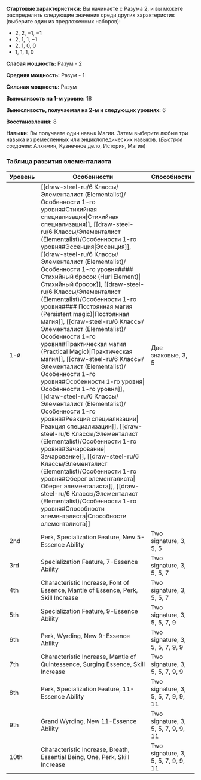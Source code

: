 **Стартовые характеристики:** Вы начинаете с Разума 2, и вы можете распределить следующие значения среди других характеристик (выберите один из предложенных наборов):  
- 2, 2, −1, −1  
- 2, 1, 1, −1  
- 2, 1, 0, 0  
- 1, 1, 1, 0

**Слабая мощность:** Разум - 2

**Средняя мощность:** Разум - 1

**Cильная мощность:** Разум

**Выносливость на 1-м уровне:** 18

**Выносливость, получаемая на 2-м и следующих уровнях:** 6

**Восстановления:** 8

**Навыки:** Вы получаете один навык Магии. Затем выберите любые три навыка из ремесленных или энциклопедических навыков. (_Быстрое создание:_ Алхимия, Кузнечное дело, История, Магия)

### Таблица развития элементалиста

| Уровень | Особенности                                                                                                                                                                                                   | Способности                           |
| ----- | ---------------------------------------------------------------------------------------------------------------------------------------------------------------------------------------------------------- | ----------------------------------- |
| 1-й   |  [[draw-steel-ru/6 Классы/Элементалист (Elementalist)/Особенности 1-го уровня#Стихийная специализация\|Стихийная специализация]], [[draw-steel-ru/6 Классы/Элементалист (Elementalist)/Особенности 1-го уровня#Эссенция\|Эссенция]], [[draw-steel-ru/6 Классы/Элементалист (Elementalist)/Особенности 1-го уровня#### Стихийный бросок (Hurl Element)\|Стихийный бросок]], [[draw-steel-ru/6 Классы/Элементалист (Elementalist)/Особенности 1-го уровня#### Постоянная магия (Persistent magic)\|Постоянная магия]], [[draw-steel-ru/6 Классы/Элементалист (Elementalist)/Особенности 1-го уровня#Практическая магия (Practical Magic)\|Практическая магия]], [[draw-steel-ru/6 Классы/Элементалист (Elementalist)/Особенности 1-го уровня#Особенности 1-го уровня\|Особенности 1-го уровня]], [[draw-steel-ru/6 Классы/Элементалист (Elementalist)/Особенности 1-го уровня#Реакция специализации\|Реакция специализации]], [[draw-steel-ru/6 Классы/Элементалист (Elementalist)/Особенности 1-го уровня#Зачарование\|Зачарование]], [[draw-steel-ru/6 Классы/Элементалист (Elementalist)/Особенности 1-го уровня#Оберег элементалиста\|Оберег элементалиста]], [[draw-steel-ru/6 Классы/Элементалист (Elementalist)/Особенности 1-го уровня#Способности элементалиста\|Способности элементалиста]] | Две знаковые, 3, 5               |
| 2nd   | Perk, Specialization Feature, New 5-Essence Ability                                                                                                                                                        | Two signature, 3, 5, 5              |
| 3rd   | Specialization Feature, 7-Essence Ability                                                                                                                                                                  | Two signature, 3, 5, 5, 7           |
| 4th   | Characteristic Increase, Font of Essence, Mantle of Essence, Perk, Skill Increase                                                                                                                          | Two signature, 3, 5, 5, 7           |
| 5th   | Specialization Feature, 9-Essence Ability                                                                                                                                                                  | Two signature, 3, 5, 5, 7, 9        |
| 6th   | Perk, Wyrding, New 9-Essence Ability                                                                                                                                                                       | Two signature, 3, 5, 5, 7, 9, 9     |
| 7th   | Characteristic Increase, Mantle of Quintessence, Surging Essence, Skill Increase                                                                                                                           | Two signature, 3, 5, 5, 7, 9, 9     |
| 8th   | Perk, Specialization Feature, 11-Essence Ability                                                                                                                                                           | Two signature, 3, 5, 5, 7, 9, 9, 11 |
| 9th   | Grand Wyrding, New 11-Essence Ability                                                                                                                                                                      | Two signature, 3, 5, 5, 7, 9, 9, 11 |
| 10th  | Characteristic Increase, Breath, Essential Being, One, Perk, Skill Increase                                                                                                                                | Two signature, 3, 5, 5, 7, 9, 9, 11 |
